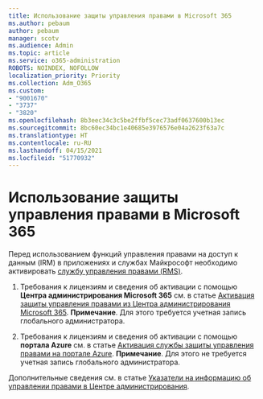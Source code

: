 ```yaml
---
title: Использование защиты управления правами в Microsoft 365
ms.author: pebaum
author: pebaum
manager: scotv
ms.audience: Admin
ms.topic: article
ms.service: o365-administration
ROBOTS: NOINDEX, NOFOLLOW
localization_priority: Priority
ms.collection: Adm_O365
ms.custom:
- "9001670"
- "3737"
- "3820"
ms.openlocfilehash: 8b3eec34c3c5be2ffbf5cec73adf0637600b13ec
ms.sourcegitcommit: 8bc60ec34bc1e40685e3976576e04a2623f63a7c
ms.translationtype: HT
ms.contentlocale: ru-RU
ms.lasthandoff: 04/15/2021
ms.locfileid: "51770932"
---
```

# <a name="use-rights-management-protection-with-microsoft-365"></a>Использование защиты управления правами в Microsoft 365

Перед использованием функций управления правами на доступ к данным (IRM) в приложениях и службах Майкрософт необходимо активировать [службу управления правами (RMS)](https://docs.microsoft.com/azure/information-protection/what-is-azure-rms).

1. Требования к лицензиям и сведения об активации с помощью **Центра администрирования Microsoft 365** см. в статье [Активация защиты управления правами из Центра администрирования Microsoft 365](https://docs.microsoft.com/azure/information-protection/activate-office365). **Примечание**. Для этого требуется учетная запись глобального администратора.

2. Требования к лицензиям и сведения об активации с помощью **портала Azure** см. в статье [Активация службы защиты управления правами на портале Azure](https://docs.microsoft.com/azure/information-protection/activate-azure). **Примечание**. Для этого не требуется учетная запись глобального администратора.

Дополнительные сведения см. в статье [Указатели на информацию об управлении правами в Центре администрирования](https://docs.microsoft.com/office365/enterprise/activate-rms-in-office-365).

